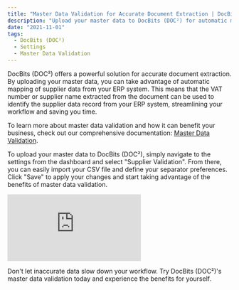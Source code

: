 ```yaml
---
title: "Master Data Validation for Accurate Document Extraction | DocBits (DOC²)"
description: "Upload your master data to DocBits (DOC²) for automatic mapping of supplier data from your ERP system during document extraction. Learn more about master data validation here."
date: "2021-11-01"
tags:
  - DocBits (DOC²)
  - Settings
  - Master Data Validation
---
```


DocBits (DOC²) offers a powerful solution for accurate document extraction. By uploading your master data, you can take advantage of automatic mapping of supplier data from your ERP system. This means that the VAT number or supplier name extracted from the document can be used to identify the supplier data record from your ERP system, streamlining your workflow and saving you time.

To learn more about master data validation and how it can benefit your business, check out our comprehensive documentation: [Master Data Validation](/docbits/document-validation/master-data-validation/).

To upload your master data to DocBits (DOC²), simply navigate to the settings from the dashboard and select "Supplier Validation". From there, you can easily import your CSV file and define your separator preferences. Click "Save" to apply your changes and start taking advantage of the benefits of master data validation.

<div class='video-container'>
  <iframe src="https://www.youtube.com/embed/VIDEO_ID_HERE" frameborder="0" allowfullscreen></iframe>
</div>

Don't let inaccurate data slow down your workflow. Try DocBits (DOC²)'s master data validation today and experience the benefits for yourself.
